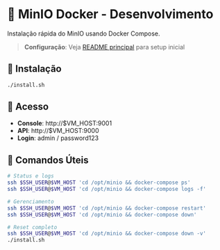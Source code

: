 # 🐳 MinIO Docker - Desenvolvimento

Instalação rápida do MinIO usando Docker Compose.

> **Configuração**: Veja [README principal](../../README.md) para setup inicial

## 🚀 Instalação

```bash
./install.sh
```

## 🔑 Acesso

- **Console**: http://$VM_HOST:9001
- **API**: http://$VM_HOST:9000
- **Login**: admin / password123

## 🔧 Comandos Úteis

```bash
# Status e logs
ssh $SSH_USER@$VM_HOST 'cd /opt/minio && docker-compose ps'
ssh $SSH_USER@$VM_HOST 'cd /opt/minio && docker-compose logs -f'

# Gerenciamento
ssh $SSH_USER@$VM_HOST 'cd /opt/minio && docker-compose restart'
ssh $SSH_USER@$VM_HOST 'cd /opt/minio && docker-compose down'

# Reset completo
ssh $SSH_USER@$VM_HOST 'cd /opt/minio && docker-compose down -v'
./install.sh
```
